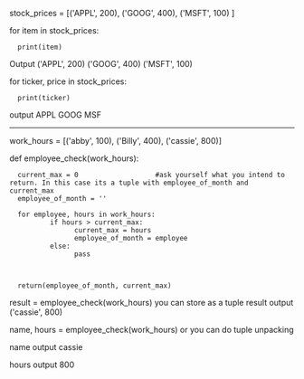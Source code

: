 stock_prices = [('APPL', 200), ('GOOG', 400), ('MSFT', 100) ]

for item in stock_prices:

      print(item)

Output
('APPL', 200)
('GOOG', 400)
('MSFT', 100)


for ticker, price in stock_prices:

      print(ticker)

output
APPL
GOOG
MSF


-------------------

work_hours = [('abby', 100), ('Billy', 400), ('cassie', 800)]


def employee_check(work_hours):

      current_max = 0                   #ask yourself what you intend to return. In this case its a tuple with employee_of_month and current_max
      employee_of_month = ''

      for employee, hours in work_hours:
              if hours > current_max:
                    current_max = hours
                    employee_of_month = employee
              else:
                    pass



      return(employee_of_month, current_max)

result = employee_check(work_hours)    you can store as a tuple
result
output ('cassie', 800)


name, hours = employee_check(work_hours)     or you can do tuple unpacking

name
output cassie

hours
output 800
